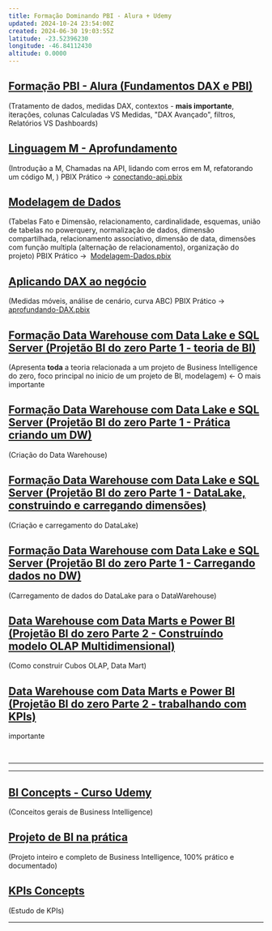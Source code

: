 ```yaml
---
title: Formação Dominando PBI - Alura + Udemy
updated: 2024-10-24 23:54:00Z
created: 2024-06-30 19:03:55Z
latitude: -23.52396230
longitude: -46.84112430
altitude: 0.0000
---
```


## [Formação PBI - Alura (Fundamentos DAX e PBI)](../HardSkills/Formação%20PBI%20-%20Alura%20%28Fundamentos%20DAX%20e%20PBI%29.md)

(Tratamento de dados, medidas DAX, contextos - **mais importante**, iterações, colunas Calculadas VS Medidas, "DAX Avançado", filtros, Relatórios VS Dashboards)

## [Linguagem M - Aprofundamento](../HardSkills/Linguagem%20M%20-%20Aprofundamento.md)

(Introdução a M, Chamadas na API, lidando com erros em M, refatorando um código M, ) PBIX Prático -> [conectando-api.pbix](../_resources/conectando-api.pbix)

## [Modelagem de Dados](../HardSkills/Modelagem%20de%20Dados.md)

(Tabelas Fato e Dimensão, relacionamento, cardinalidade, esquemas, união de tabelas no powerquery, normalização de dados, dimensão compartilhada, relacionamento associativo, dimensão de data, dimensões com função multipla (alternação de relacionamento), organização do projeto) PBIX Prático -> [](../_resources/conectando-api-1.pbix) [Modelagem-Dados.pbix](../_resources/Modelagem-Dados.pbix)

## [Aplicando DAX ao negócio](../HardSkills/Aplicando%20DAX%20ao%20negócio.md)

(Medidas móveis, análise de cenário, curva ABC) PBIX Prático ->  [aprofundando-DAX.pbix](../_resources/aprofundando-DAX.pbix)

## [Formação Data Warehouse com Data Lake e SQL Server (Projetão BI do zero Parte 1 - teoria de BI)](../HardSkills/Formação%20Data%20Warehouse%20com%20Data%20Lake%20e%20SQL%20Server-3.md)

(Apresenta **toda** a teoria relacionada a um projeto de Business Intelligence do zero, foco principal no inicio de um projeto de BI, modelagem) <- O mais importante

## [Formação Data Warehouse com Data Lake e SQL Server (Projetão BI do zero Parte 1 - Prática criando um DW)](../HardSkills/Formação%20Data%20Warehouse%20com%20Data%20Lake%20e%20SQL%20Server.md)

(Criação do Data Warehouse)

## [Formação Data Warehouse com Data Lake e SQL Server (Projetão BI do zero Parte 1 - DataLake, construindo e carregando dimensões)](../HardSkills/Formação%20Data%20Warehouse%20com%20Data%20Lake%20e%20SQL%20Server-2.md)

(Criação e carregamento do DataLake)

## [Formação Data Warehouse com Data Lake e SQL Server (Projetão BI do zero Parte 1 - Carregando dados no DW)](../HardSkills/Formação%20Data%20Warehouse%20com%20Data%20Lake%20e%20SQL%20Server-1.md)

(Carregamento de dados do DataLake para o DataWarehouse)

## [Data Warehouse com Data Marts e Power BI (Projetão BI do zero Parte 2 - Construíndo modelo OLAP Multidimensional)](../HardSkills/Data%20Warehouse%20com%20Data%20Marts%20e%20Power%20BI%20%28Projetão.md)

(Como construir Cubos OLAP, Data Mart)

## [Data Warehouse com Data Marts e Power BI (Projetão BI do zero Parte 2 - trabalhando com KPIs)](../HardSkills/Data%20Warehouse%20com%20Data%20Marts%20e%20Power%20BI%20%28Projetão-1.md)

importante

&nbsp;

* * *

* * *

## [BI Concepts - Curso Udemy](../HardSkills/BI%20Concepts%20-%20%20Curso%20Udemy.md)

(Conceitos gerais de Business Intelligence)

## [Projeto de BI na prática](../HardSkills/Projeto%20de%20BI%20na%20prática.md)

(Projeto inteiro e completo de Business Intelligence, 100% prático e documentado)

## [KPIs Concepts](../HardSkills/KPIs%20Concepts.md)

(Estudo de KPIs)

* * *

&nbsp;